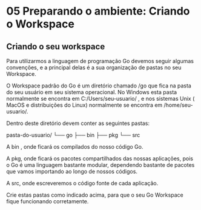 

# 05 Preparando o ambiente: Criando o Workspace

## Criando o seu workspace

Para utilizarmos a linguagem de programação Go devemos seguir algumas convenções, e a principal delas é a sua organização de pastas no seu Workspace.

O Workspace padrão do Go é um diretório chamado /go que fica na pasta do seu usuário em seu sistema operacional. No Windows esta pasta normalmente se encontra em C:/Users/seu-usuario/ , e nos sistemas Unix ( MacOS e distribuições do Linux) normalmente se encontra em /home/seu-usuario/.

Dentro deste diretório devem conter as seguintes pastas:

pasta-do-usuario/
└── go
    ├── bin
    ├── pkg
    └── src

A bin , onde ficará os compilados do nosso código Go.

A pkg, onde ficará os pacotes compartilhados das nossas aplicações, pois o Go é uma linguagem bastante modular, dependendo bastante de pacotes que vamos importando ao longo de nossos códigos.

A src, onde escreveremos o código fonte de cada aplicação.

Crie estas pastas como indicado acima, para que o seu Go Workspace fique funcionando corretamente.